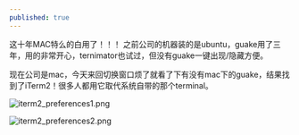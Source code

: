```yaml
---
published: true
---
```

这十年MAC特么的白用了！！！
之前公司的机器装的是ubuntu，guake用了三年，用的非常开心，ternimator也试过，但没有guake一键出现/隐藏方便。

现在公司是mac，今天来回切换窗口烦了就看了下有没有mac下的guake，结果找到了iTerm2！很多人都用它取代系统自带的那个terminal。

![iterm2_preferences1.png]({{site.baseurl}}/images/iterm2_preferences1.png)

![iterm2_preferences2.png]({{site.baseurl}}/images/iterm2_preferences2.png)
